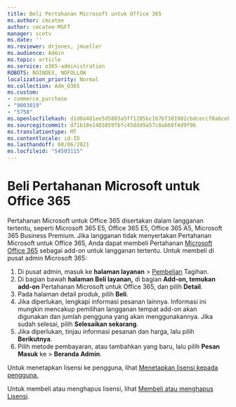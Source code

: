 ```yaml
---
title: Beli Pertahanan Microsoft untuk Office 365
ms.author: cmcatee
author: cmcatee-MSFT
manager: scotv
ms.date: ''
ms.reviewer: drjones, jmueller
ms.audience: Admin
ms.topic: article
ms.service: o365-administration
ROBOTS: NOINDEX, NOFOLLOW
localization_priority: Normal
ms.collection: Adm_O365
ms.custom:
- commerce_purchase
- "9003019"
- "5758"
ms.openlocfilehash: d1d0a481ee5d5803a5ff1205bc167bf301902cbdceccf0a6ceb8497ebc65e54a
ms.sourcegitcommit: d71b18e1403859fbfc45ddd9a57c8ab68f4d9f96
ms.translationtype: MT
ms.contentlocale: id-ID
ms.lasthandoff: 08/06/2021
ms.locfileid: "54503115"
---
```

# <a name="purchase-microsoft-defender-for-office-365"></a>Beli Pertahanan Microsoft untuk Office 365

Pertahanan Microsoft untuk Office 365 disertakan dalam langganan tertentu, seperti Microsoft 365 E5, Office 365 E5, Office 365 A5, Microsoft 365 Business Premium. Jika langganan tidak menyertakan Pertahanan Microsoft untuk Office 365, Anda dapat membeli Pertahanan [Microsoft Office 365](/microsoft-365/security/office-365-security/office-365-atp) sebagai add-on untuk langganan tertentu. Untuk membeli di pusat admin Microsoft 365:

1. Di pusat admin, masuk ke **halaman layanan**  >  [Pembelian](https://go.microsoft.com/fwlink/p/?linkid=868433) Tagihan.
2. Di bagian bawah **halaman Beli layanan,** di bagian **Add-on, temukan add-on** Pertahanan Microsoft untuk Office 365, dan pilih **Detail**.
3. Pada halaman detail produk, pilih **Beli**.
4. Jika diperlukan, lengkapi informasi pesanan lainnya. Informasi ini mungkin mencakup pemilihan langganan tempat add-on akan digunakan dan jumlah pengguna yang akan menggunakannya. Jika sudah selesai, pilih **Selesaikan sekarang**.
5. Jika diperlukan, tinjau informasi pesanan dan harga, lalu pilih **Berikutnya**.
6. Pilih metode pembayaran, atau tambahkan yang baru, lalu pilih **Pesan Masuk** ke  >  **Beranda Admin**.

Untuk menetapkan lisensi ke pengguna, lihat [Menetapkan lisensi kepada pengguna.](/microsoft-365/admin/manage/assign-licenses-to-users)

Untuk membeli atau menghapus lisensi, lihat [Membeli atau menghapus Lisensi](/microsoft-365/commerce/licenses/buy-licenses#buy-or-remove-licenses-for-your-business-subscription).
